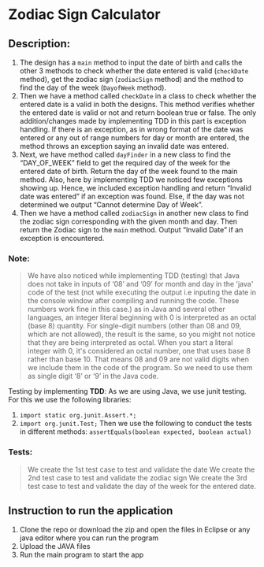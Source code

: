 # Zodiac Sign Calculator #
## Description: ##
1.	The design has a ```main``` method to input the date of birth and calls the other 3 methods to check whether the date entered is valid (```checkDate``` method), get the zodiac sign (```zodiacSign``` method) and the method to find the day of the week (```DayofWeek``` method). 
2.	Then we have a method called ```checkDate``` in a class to check whether the entered date is a valid in both the designs. This method verifies whether the entered date is valid or not and return boolean true or false. The only addition/changes made by implementing TDD in this part is exception handling. If there is an exception, as in wrong format of the date was entered or any out of range numbers for day or month are entered, the method throws an exception saying an invalid date was entered.
3.	Next, we have method called ```dayFinder``` in a new class to find the “DAY_OF_WEEK” field to get the required day of the week for the entered date of birth. Return the day of the week found to the main method. Also, here by implementing TDD we noticed few exceptions showing up. Hence, we included exception handling and return “Invalid date was entered” if an exception was found. Else, if the day was not determined we output “Cannot determine Day of Week”.
4.	Then we have a method called ```zodiacSign``` in another new class to find the zodiac sign corresponding with the given month and day. Then return the Zodiac sign to the ```main``` method. Output “Invalid Date” if an exception is encountered. 

### Note: ###
>	We have also noticed while implementing TDD (testing) that Java does not take in inputs of ‘08’ and ‘09’ for month and day in the 'java' code of the test (not while executing the output i.e inputing the date in the console window after compiling and running the code. These numbers work fine in this case.) as in Java and several other languages, an integer literal beginning with 0 is interpreted as an octal (base 8) quantity. For single-digit numbers (other than 08 and 09, which are not allowed), the result is the same, so you might not notice that they are being interpreted as octal. When you start a literal integer with 0, it's considered an octal number, one that uses base 8 rather than base 10. That means 08 and 09 are not valid digits when we include them in the code of the program. So we need to use them as single digit ‘8’ or ‘9’ in the Java code.

Testing by implementing **TDD**:
As we are using Java, we use junit testing. 
For this we use the following libraries:
1.	```import static org.junit.Assert.*;```
2.	```import org.junit.Test;```
Then we use the following to conduct the tests in different methods:
```assertEquals(boolean expected, boolean actual)```

### Tests: ###
>	We create the 1st test case to test and validate the date
>	We create the 2nd test case to test and validate the zodiac sign
>	We create the 3rd test case to test and validate the day of the week for the entered date.

## Instruction to run the application ##

1. Clone the repo or download the zip and open the files in Eclipse or any java editor where you can run the program
2. Upload the JAVA files
3. Run the main program to start the app
